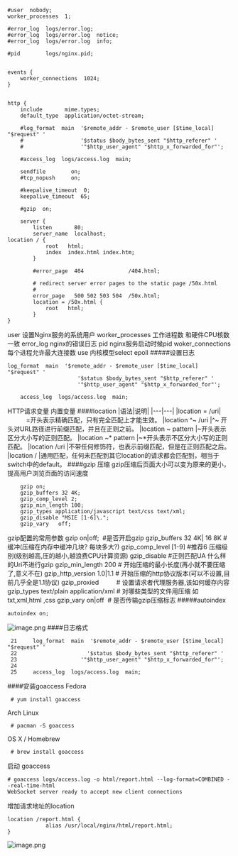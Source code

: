 ```
#user  nobody;
worker_processes  1;

#error_log  logs/error.log;
#error_log  logs/error.log  notice;
#error_log  logs/error.log  info;

#pid        logs/nginx.pid;


events {
    worker_connections  1024;
}


http {
    include       mime.types;
    default_type  application/octet-stream;

    #log_format  main  '$remote_addr - $remote_user [$time_local] "$request" '
    #                  '$status $body_bytes_sent "$http_referer" '
    #                  '"$http_user_agent" "$http_x_forwarded_for"';

    #access_log  logs/access.log  main;

    sendfile        on;
    #tcp_nopush     on;

    #keepalive_timeout  0;
    keepalive_timeout  65;

    #gzip  on;

    server {
        listen       80;
        server_name  localhost;
location / {
            root   html;
            index  index.html index.htm;
        }

        #error_page  404              /404.html;

        # redirect server error pages to the static page /50x.html
        #
        error_page   500 502 503 504  /50x.html;
        location = /50x.html {
            root   html;
        }
}
```
user 设置Nginx服务的系统用户
worker_processes 工作进程数 和硬件CPU核数一致
error_log nginx的错误日志
pid nginx服务启动时候pid
woker_connections 每个进程允许最大连接数
use 内核模型select epoll
#####设置日志
```
log_format  main  '$remote_addr - $remote_user [$time_local] "$request" '
                      '$status $body_bytes_sent "$http_referer" '
                      '"$http_user_agent" "$http_x_forwarded_for"';

    access_log  logs/access.log  main;
```
HTTP请求变量
内置变量
####location
|语法|说明|
|---|---|
|location = /uri| 　　　=开头表示精确匹配，只有完全匹配上才能生效。
|location ^~ /uri |^~ 开头对URL路径进行前缀匹配，并且在正则之前。
|location ~ pattern |~开头表示区分大小写的正则匹配。
|location ~* pattern |~*开头表示不区分大小写的正则匹配。
|location /uri |不带任何修饰符，也表示前缀匹配，但是在正则匹配之后。
|location / |通用匹配，任何未匹配到其它location的请求都会匹配到，相当于switch中的default。 
####gzip 压缩
gzip压缩后页面大小可以变为原来的更小，提高用户浏览页面的访问速度
```
 	gzip on;
	gzip_buffers 32 4K;
	gzip_comp_level 2;
	gzip_min_length 100;
	gzip_types application/javascript text/css text/xml;
	gzip_disable "MSIE [1-6]\.";
	gzip_vary   off;
```
gzip配置的常用参数
gzip on|off;  #是否开启gzip
gzip_buffers 32 4K| 16 8K #缓冲(压缩在内存中缓冲几块? 每块多大?)
gzip_comp_level [1-9] #推荐6 压缩级别(级别越高,压的越小,越浪费CPU计算资源)
gzip_disable #正则匹配UA 什么样的Uri不进行gzip
gzip_min_length 200 # 开始压缩的最小长度(再小就不要压缩了,意义不在)
gzip_http_version 1.0|1.1 # 开始压缩的http协议版本(可以不设置,目前几乎全是1.1协议)
gzip_proxied          # 设置请求者代理服务器,该如何缓存内容
gzip_types text/plain application/xml # 对哪些类型的文件用压缩 如txt,xml,html ,css
gzip_vary on|off  # 是否传输gzip压缩标志
#####autoindex 
```
autoindex on;
```
![image.png](https://upload-images.jianshu.io/upload_images/143845-a8157142d476434f.png?imageMogr2/auto-orient/strip%7CimageView2/2/w/1240)
####日志格式
```
 21     log_format  main  '$remote_addr - $remote_user [$time_local] "$request" '
 22                      '$status $body_bytes_sent "$http_referer" '
 23                    '"$http_user_agent" "$http_x_forwarded_for"';
 24
 25     access_log  logs/access.log  main;
```

####安装goaccess
Fedora
```
 # yum install goaccess
```
Arch Linux
```
 # pacman -S goaccess
```
OS X / Homebrew
```
 # brew install goaccess
```
启动 goaccess
```
# goaccess logs/access.log -o html/report.html --log-format=COMBINED --real-time-html
WebSocket server ready to accept new client connections
```
增加请求地址的location
```
location /report.html {
            alias /usr/local/nginx/html/report.html;
}
```
![image.png](https://upload-images.jianshu.io/upload_images/143845-ecc10b82ac722246.png?imageMogr2/auto-orient/strip%7CimageView2/2/w/1240)
